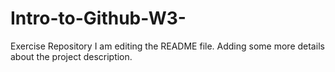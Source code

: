# Intro-to-Github-W3-
Exercise Repository
I am editing the README file.
Adding some more details about the project description.

